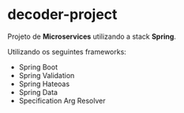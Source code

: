 # decoder-project

Projeto de **Microservices** utilizando a stack **Spring**.

Utilizando os seguintes frameworks:

- Spring Boot
- Spring Validation
- Spring Hateoas
- Spring Data
- Specification Arg Resolver